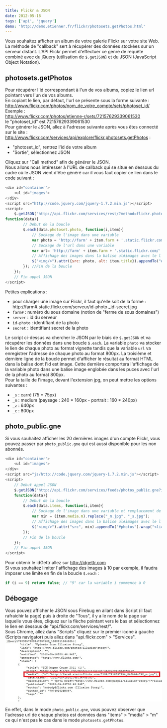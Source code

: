 ```yaml
---
title: Flickr & JSON
date: 2012-05-18
tags: ['api', 'jquery']
demo: 'http://demo.etienner.fr/flickr/photosets.getPhotos.html'
---
```


Vous souhaitez afficher un album de votre galerie Flickr sur votre site Web. La méthode de "callback" sert à récupérer des données stockées sur un serveur distant. L'API Flickr permet d'effectuer ce genre de requête combiné avec du jQuery (utilisation de `$.getJSON`) et du JSON (JavaScript Object Notation).

## photosets.getPhotos

Pour récupérer l'id correspondant à l'un de vos albums, copiez le lien url pointant vers l'un de vos albums.  
En copiant le lien, par défaut, l'url se présente sous la forme suivante :  
http://www.flickr.com/photos/nom_de_votre_compte/sets/photoset_id/  
Exemple :  
http://www.flickr.com/photos/etienne-r/sets/72157629339061530  
le "photoset_id" est 72157629339061530  
Pour générer le JSON, allez à l'adresse suivante après vous êtes connecté sur le site :  
http://www.flickr.com/services/api/explore/flickr.photosets.getPhotos :  

* "photoset_id", rentrez l'id de votre album
* "Sortie", sélectionnez JSON

Cliquez sur "Call method" afin de générer le JSON.  
Nous allons nous intéresser à l'URL de callback qui se situe en dessous du cadre où le JSON vient d'être généré car il vous faut copier ce lien dans le code suivant :

```javascript
<div id="container">
	<ul id="images">
</div> 
<script src="http://code.jquery.com/jquery-1.7.2.min.js"></script>
<script>
	$.getJSON("http://api.flickr.com/services/rest/?method=flickr.photosets.getPhotos&api_key=clef-API&photoset_id=le_photoset&extras=original_format&format=json&jsoncallback=?",
function(data){
		// Debut de la boucle
		$.each(data.photoset.photo, function(i,item){
			// Sockage de l'image dans une variable
			var photo = 'http://farm' + item.farm + '.static.flickr.com/' + item.server + '/' + item.id + '_' + item.secret + '_s.jpg';
			// Sockage de l'url dans une variable
			var url= 'http://farm' + item.farm + '.static.flickr.com/' + item.server + '/' + item.id + '_' + item.secret + '_c.jpg';
			// Affichage des images dans la balise ul#images avec le l'url dans la balise li
			$("<img/>").attr({src: photo, alt: item.title}).appendTo("#images").wrap("<li><a href=' "+ url +"' title=' "+ item.title +" ' ></a></li>");
		}); //Fin de la boucle
	});
	// Fin appel JSON
</script>
```

Petites explications :

* pour charger une image sur Flickr, il faut qu'elle soit de la forme :
http://farm#.static.flickr.com/serveur/id-photo _id-secret.jpg
* `farm#` : numéro du sous domaine (notion de "ferme de sous domaines")
* `server` : id du serveur
* `id-photo` : identifiant de la photo
* `secret` : identifiant secret de la photo

Le script ci-dessus va chercher le JSON par le biais de `$.getJSON` et va récupérer les données dans une boucle `$.each`. La variable `photo` va stocker le lien de chaque photo au format vignette tandis que la variable `url` va enregistrer l'adresse de chaque photo au format 800px. La troisième et dernière ligne de la boucle permet d'afficher le résultat au format HTML dans la balise dont l'id est image. Cette dernière comportera l'affichage de  la variable photo dans une balise image englobée dans les puces avec l'url de la photo au format 800px.  
Pour la taille de l'image, devant l'extension jpg, on peut mettre les options suivantes :

* `_s` : carré (75 * 75px)
* `_m` : medium (paysage : 240 * 160px - portrait : 160 * 240px)
* `_z` : 640px
* `_c` : 800px

## photo_public.gne

Si vous souhaitez afficher les 20 dernières images d'un compte Flickr, vous pouvez passer par `photo_public.gne` qui est aussi disponible pour les non abonnés.

```javascript
<div id="container">
	<ul id="images">
</div>
<script src="js/http://code.jquery.com/jquery-1.7.2.min.js"></script>
<script>
	// Debut appel JSON
	$.getJSON("http://api.flickr.com/services/feeds/photos_public.gne?id=idGettr-du-compte&format=json&jsoncallback=?",
	function(data){
		// Debut de la boucle
		$.each(data.items, function(i,item){
			// Sockage de l'image dans une variable et remplacement de la taille "m" par la taille "s"
			var min = (item.media.m).replace("_m.jpg", "_s.jpg"); 
			// Affichage des images dans la balise ul#images avec le l'url dans la balise li
			$("<img/>").attr("src", min).appendTo("#photos").wrap("<li><a href='" + url + "' '></a><li>");
		});
		// Fin de la boucle
	});
	// Fin appel JSON
</script>
```

Pour obtenir le idGettr allez sur http://idgettr.com   
Si vous souhaitez limiter l'affichage des images à 10 par exemple, il faudra imposer une limite en fin de la boucle `$.each` :

```javascript
if (i == 9) return false; // "9" car la variable i commence à 0
```

## Débogage

Vous pouvez afficher le JSON sous Firebug en allant dans Script (il faut rafraichir la page) puis à droite de "Tous", il y a le nom de la page sur laquelle vous êtes, cliquez sur la flèche pointant vers le bas et sélectionnez le lien en dessous de "api.flickr.com/services/rest/".  
Sous Chrome, allez dans "Scripts" cliquez sur le premier icone à gauche (Scripts navigator) puis allez dans "api.flickr.com" > "Services".  
![](./img/news/flickr/flickr_capture_json.jpg)

En effet, dans le mode `photo_public.gne`, vous pouvez observer que l'adresse url de chaque photos est données dans "items" > "media" > "m" ce qui n'est pas le cas dans le mode `photosets.getPhotos`.